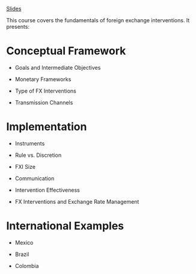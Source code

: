 [Slides](./docs/slides/fxi_theory_practice/fxi_theory_practice.pdf)

This course covers the fundamentals of foreign exchange interventions. It presents:

# Conceptual Framework

- Goals and Intermediate Objectives

- Monetary Frameworks

- Type of FX Interventions

- Transmission Channels


# Implementation

- Instruments

- Rule vs. Discretion

- FXI Size

- Communication

- Intervention Effectiveness

- FX Interventions and Exchange Rate Management


# International Examples

- Mexico

- Brazil

- Colombia




